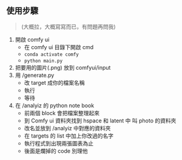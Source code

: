 ## 使用步驟 
> (大概拉，大概寫寫而已，有問題再問我)
1. 開啟 comfy ui
   - 在 comfy ui 目錄下開啟 cmd
   - `conda activate comfy`
   - `python main.py`
2. 把要用的圖片(.png) 放到 comfyui/input
2. 用 /generate.py
   - 改 target 成你的檔案名稱
   - 執行
   - 等待
3. 在 /analyiz 的 python note book
   - 前兩個 block 會把檔案整理起來
   - 到 Comfy ui 資料夾找到 hspace 和 latent 中 叫 photo 的資料夾
   - 改名並放到 /analyiz 中對應的資料夾
   - 在 targets 的 list 中加上你改過的名字
   - 執行程式到出現兩張圖表為止
   - 後面是爛掉的 code 別理他
